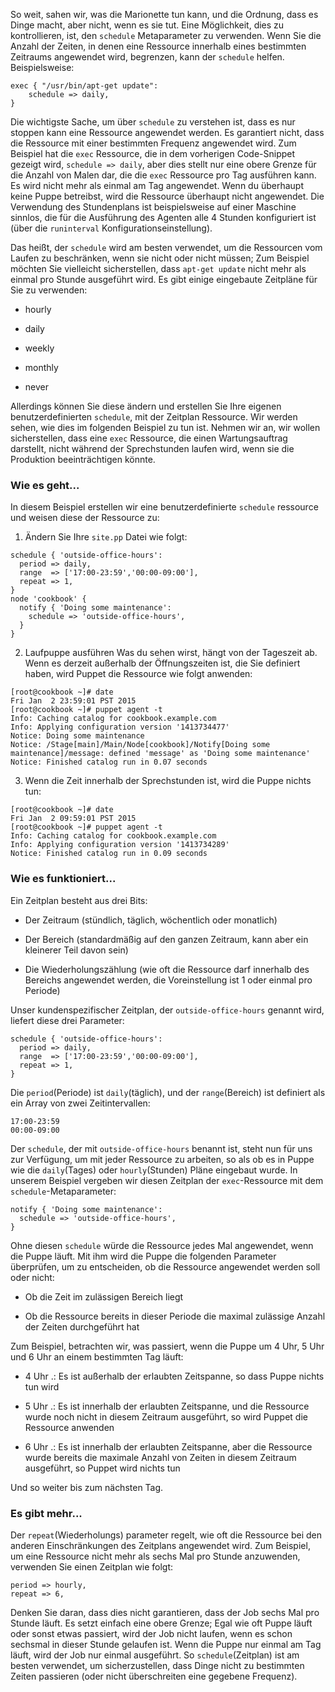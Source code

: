 So weit, sahen wir, was die Marionette tun kann, und die Ordnung, dass es Dinge macht, aber nicht, wenn es sie tut. Eine Möglichkeit, dies zu kontrollieren, ist, den `schedule` Metaparameter zu verwenden. Wenn Sie die Anzahl der Zeiten, in denen eine Ressource innerhalb eines bestimmten Zeitraums angewendet wird, begrenzen, kann der `schedule` helfen. Beispielsweise:
```
exec { "/usr/bin/apt-get update":
    schedule => daily,
}
```

Die wichtigste Sache, um über `schedule` zu verstehen ist, dass es nur stoppen kann eine Ressource angewendet werden. Es garantiert nicht, dass die Ressource mit einer bestimmten Frequenz angewendet wird. Zum Beispiel hat die `exec` Ressource, die in dem vorherigen Code-Snippet gezeigt wird, `schedule => daily`, aber dies stellt nur eine obere Grenze für die Anzahl von Malen dar, die die `exec` Ressource pro Tag ausführen kann. Es wird nicht mehr als einmal am Tag angewendet. Wenn du überhaupt keine Puppe betreibst, wird die Ressource überhaupt nicht angewendet. Die Verwendung des Stundenplans ist beispielsweise auf einer Maschine sinnlos, die für die Ausführung des Agenten alle 4 Stunden konfiguriert ist (über die `runinterval` Konfigurationseinstellung).

Das heißt, der `schedule` wird am besten verwendet, um die Ressourcen vom Laufen zu beschränken, wenn sie nicht oder nicht müssen; Zum Beispiel möchten Sie vielleicht sicherstellen, dass `apt-get update` nicht mehr als einmal pro Stunde ausgeführt wird. Es gibt einige eingebaute Zeitpläne für Sie zu verwenden:

* hourly

* daily

* weekly

* monthly

* never 

Allerdings können Sie diese ändern und erstellen Sie Ihre eigenen benutzerdefinierten `schedule`, mit der Zeitplan Ressource. Wir werden sehen, wie dies im folgenden Beispiel zu tun ist. Nehmen wir an, wir wollen sicherstellen, dass eine `exec` Ressource, die einen Wartungsauftrag darstellt, nicht während der Sprechstunden laufen wird, wenn sie die Produktion beeinträchtigen könnte.

### Wie es geht...

In diesem Beispiel erstellen wir eine benutzerdefinierte `schedule` ressource und weisen diese der Ressource zu:

1. Ändern Sie Ihre `site.pp` Datei wie folgt:
```
schedule { 'outside-office-hours':
  period => daily,
  range  => ['17:00-23:59','00:00-09:00'],
  repeat => 1,
}
node 'cookbook' {
  notify { 'Doing some maintenance':
    schedule => 'outside-office-hours',
  }
}
```

2. Laufpuppe ausführen Was du sehen wirst, hängt von der Tageszeit ab. Wenn es derzeit außerhalb der Öffnungszeiten ist, die Sie definiert haben, wird Puppet die Ressource wie folgt anwenden:
```
[root@cookbook ~]# date
Fri Jan  2 23:59:01 PST 2015
[root@cookbook ~]# puppet agent -t
Info: Caching catalog for cookbook.example.com
Info: Applying configuration version '1413734477'
Notice: Doing some maintenance
Notice: /Stage[main]/Main/Node[cookbook]/Notify[Doing some maintenance]/message: defined 'message' as 'Doing some maintenance'
Notice: Finished catalog run in 0.07 seconds
```

3. Wenn die Zeit innerhalb der Sprechstunden ist, wird die Puppe nichts tun:
```
[root@cookbook ~]# date
Fri Jan  2 09:59:01 PST 2015
[root@cookbook ~]# puppet agent -t
Info: Caching catalog for cookbook.example.com
Info: Applying configuration version '1413734289'
Notice: Finished catalog run in 0.09 seconds
```

### Wie es funktioniert...

Ein Zeitplan besteht aus drei Bits:
* Der Zeitraum (stündlich, täglich, wöchentlich oder monatlich)

* Der Bereich (standardmäßig auf den ganzen Zeitraum, kann aber ein kleinerer Teil davon sein)

* Die Wiederholungszählung (wie oft die Ressource darf innerhalb des Bereichs angewendet werden, die Voreinstellung ist 1 oder einmal pro Periode)

Unser kundenspezifischer Zeitplan, der `outside-office-hours` genannt wird, liefert diese drei Parameter:
```
schedule { 'outside-office-hours':
  period => daily,
  range  => ['17:00-23:59','00:00-09:00'],
  repeat => 1,
}
```

Die `period`(Periode) ist `daily`(täglich), und der `range`(Bereich) ist definiert als ein Array von zwei Zeitintervallen:
```
17:00-23:59
00:00-09:00
```

Der `schedule`, der mit `outside-office-hours` benannt ist, steht nun für uns zur Verfügung, um mit jeder Ressource zu arbeiten, so als ob es in Puppe wie die `daily`(Tages) oder `hourly`(Stunden) Pläne eingebaut wurde. In unserem Beispiel vergeben wir diesen Zeitplan der `exec`-Ressource mit dem `schedule`-Metaparameter:
```
notify { 'Doing some maintenance':
  schedule => 'outside-office-hours',
}
```

Ohne diesen `schedule` würde die Ressource jedes Mal angewendet, wenn die Puppe läuft. Mit ihm wird die Puppe die folgenden Parameter überprüfen, um zu entscheiden, ob die Ressource angewendet werden soll oder nicht:

* Ob die Zeit im zulässigen Bereich liegt

* Ob die Ressource bereits in dieser Periode die maximal zulässige Anzahl der Zeiten durchgeführt hat

Zum Beispiel, betrachten wir, was passiert, wenn die Puppe um 4 Uhr, 5 Uhr und 6 Uhr an einem bestimmten Tag läuft:

* 4 Uhr .: Es ist außerhalb der erlaubten Zeitspanne, so dass Puppe nichts tun wird

* 5 Uhr .: Es ist innerhalb der erlaubten Zeitspanne, und die Ressource wurde noch nicht in diesem Zeitraum ausgeführt, so wird Puppet die Ressource anwenden

* 6 Uhr .: Es ist innerhalb der erlaubten Zeitspanne, aber die Ressource wurde bereits die maximale Anzahl von Zeiten in diesem Zeitraum ausgeführt, so Puppet wird nichts tun

Und so weiter bis zum nächsten Tag.

### Es gibt mehr...

Der `repeat`(Wiederholungs) parameter regelt, wie oft die Ressource bei den anderen Einschränkungen des Zeitplans angewendet wird. Zum Beispiel, um eine Ressource nicht mehr als sechs Mal pro Stunde anzuwenden, verwenden Sie einen Zeitplan wie folgt:
```
period => hourly,
repeat => 6,
```

Denken Sie daran, dass dies nicht garantieren, dass der Job sechs Mal pro Stunde läuft. Es setzt einfach eine obere Grenze; Egal wie oft Puppe läuft oder sonst etwas passiert, wird der Job nicht laufen, wenn es schon sechsmal in dieser Stunde gelaufen ist. Wenn die Puppe nur einmal am Tag läuft, wird der Job nur einmal ausgeführt. So `schedule`(Zeitplan) ist am besten verwendet, um sicherzustellen, dass Dinge nicht zu bestimmten Zeiten passieren (oder nicht überschreiten eine gegebene Frequenz).